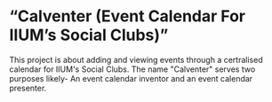 #  “Calventer (Event Calendar For IIUM’s Social Clubs)”

This project is about adding and viewing events through a certralised calendar for IIUM's Social Clubs. The name "Calventer" serves two purposes likely- An event calendar inventor and an event calendar presenter.
